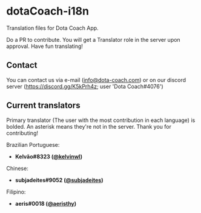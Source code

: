 # dotaCoach-i18n
Translation files for Dota Coach App.

Do a PR to contribute. You will get a Translator role in the server upon approval. Have fun translating!

## Contact
You can contact us via e-mail (info@dota-coach.com) or on our discord server (https://discord.gg/K5kPrh4z; user 'Dota Coach#4076')

## Current translators
Primary translator (The user with the most contribution in each language) is bolded. An asterisk means they're not in the server. Thank you for contributing!

Brazilian Portuguese:
  - **Kelvão#8323 ([@kelvinwl](https://github.com/kelvinwl))**

Chinese:
  - **subjadeites#9052 ([@subjadeites](https://github.com/subjadeites))**

Filipino:
  - **aeris#0018 ([@aeristhy](https://github.com/aeristhy))**
